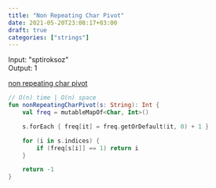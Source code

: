 ```yaml
---
title: "Non Repeating Char Pivot"
date: 2021-05-20T23:08:17+03:00
draft: true
categories: ["strings"]
---
```


Input: "sptiroksoz" \
Output: 1

[non repeating char pivot](https://github.com/solairerove/algs4-leprosorium/blob/master/src/main/kotlin/com/github/solairerove/algs4/leprosorium/strings/NonRepeatingCharPivot.kt)

```kotlin
// O(n) time | O(n) space
fun nonRepeatingCharPivot(s: String): Int {
    val freq = mutableMapOf<Char, Int>()

    s.forEach { freq[it] = freq.getOrDefault(it, 0) + 1 }

    for (i in s.indices) {
        if (freq[s[i]] == 1) return i
    }

    return -1
}
```
